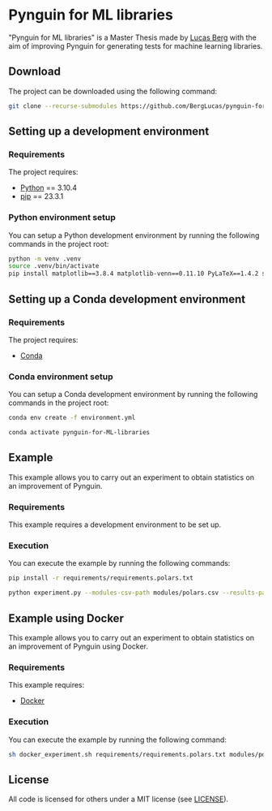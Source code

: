 # Pynguin for ML libraries

"Pynguin for ML libraries" is a Master Thesis made by [Lucas Berg](https://github.com/BergLucas) with the aim of improving Pynguin for generating tests for machine learning libraries.

## Download

The project can be downloaded using the following command:

```bash
git clone --recurse-submodules https://github.com/BergLucas/pynguin-for-ML-libraries.git
```

## Setting up a development environment

### Requirements

The project requires:

- [Python](https://www.python.org/) == 3.10.4
- [pip](https://pip.pypa.io/en/stable/) == 23.3.1

### Python environment setup

You can setup a Python development environment by running the following commands in the project root:

```bash
python -m venv .venv
source .venv/bin/activate
pip install matplotlib==3.8.4 matplotlib-venn==0.11.10 PyLaTeX==1.4.2 scipy==1.13.0 coverage==7.5.1 -e ./pynguin
```

## Setting up a Conda development environment

### Requirements

The project requires:

- [Conda](https://conda.io/projects/conda/en/latest/index.html)

### Conda environment setup

You can setup a Conda development environment by running the following commands in the project root:

```bash
conda env create -f environment.yml

conda activate pynguin-for-ML-libraries
```

## Example

This example allows you to carry out an experiment to obtain statistics on an improvement of Pynguin.

### Requirements

This example requires a development environment to be set up.

### Execution

You can execute the example by running the following commands:

```bash
pip install -r requirements/requirements.polars.txt

python experiment.py --modules-csv-path modules/polars.csv --results-path results/polars
```

## Example using Docker

This example allows you to carry out an experiment to obtain statistics on an improvement of Pynguin using Docker.

### Requirements

This example requires:

- [Docker](https://www.docker.com/)

### Execution

You can execute the example by running the following command:

```bash
sh docker_experiment.sh requirements/requirements.polars.txt modules/polars.csv polars
```

## License

All code is licensed for others under a MIT license (see [LICENSE](https://github.com/BergLucas/pynguin-for-ML-libraries/blob/main/LICENSE)).
